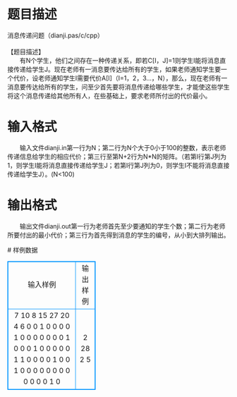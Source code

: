 # 

 
 # 题目描述 
<p>
消息传递问题（dianji.pas/c/cpp）<br><br>【题目描述】 　　<br>　　有N个学生，他们之间存在一种传递关系，即若C[I，J]=1则学生I能将消息直接传递给学生J。现在老师有一消息要传达给所有的学生，如果老师通知学生要一个代价，设老师通知学生I需要代价A[I]（I=1，2，3...，N），那么，现在老师有一消息要传达给所有的学生，问至少首先要将消息传递给哪些学生，才能使这些学生将这个消息传递给其他所有人，在些基础上，要求老师所付出的代价最小。</p> 

 
 # 输入格式 
<p>
　　输入文件dianji.in第一行为N；第二行为N个大于0小于100的整数，表示老师传递信息给学生的相应代价；第三行至第N+2行为N*N的矩阵。（若第I行第J列为1，则学生I能将消息直接传递给学生J；若第I行第J列为0，则学生I不能将消息直接传递给学生J）。(N<100)</p> 

 
 # 输出格式 
<p>
　　输出文件dianji.out第一行为老师首先至少要通知的学生个数；第二行为老师所要付出的最小代价；第三行为首先得到消息的学生的编号，从小到大排列输出。</p> 
# 样例数据
<style>
        table,table tr th, table tr td { border:1px solid #0094ff; }
        table { width: 200px; min-height: 25px; line-height: 25px; text-align: center; border-collapse: collapse;}   
    </style>
<table>
	<tr>
		<td>输入样例</td>
		<td>输出样例</td>
	</tr>
<tr><td>7
10 8 15 27 20 4 6 
0 0 1 0 0 0 0
1 0 0 0 0 0 0
0 1 0 0 0 1 0
0 0 0 0 1 1 0
0 0 0 1 0 0 1
0 0 0 0 0 0 0
0 0 0 0 0 1 0
</td><td>2
28
2 5</td></tr></table>
